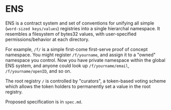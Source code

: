 ENS
===

ENS is a contract system and set of conventions for unifying all simple (`word-sized keys/values`) registries into a single hierarchal namespace. It resembles a filesystem of bytes32 values, with user-specified permissions/behavior at each directory.

For example, `/f/` is a simple first-come first-serve proof of concept namespace. You might register `/f/yourname`, and assign it to a "owned" namespace you control. Now you have private namespace within the global ENS system, and anyone could look up `/f/yourname/email`, `/f/yourname/openID`, and so on.

The root registry `/` is controlled by "curators", a token-based voting scheme which allows the token holders to permanently set a value in the root registry.

Proposed specification is in `spec.md`.
